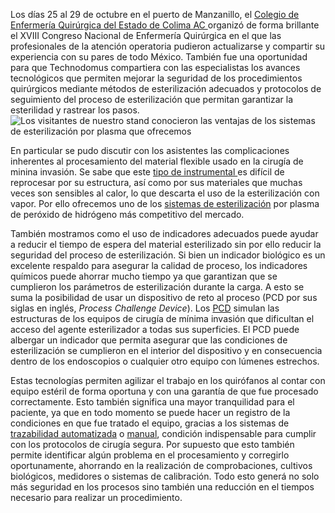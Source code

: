 Los días 25 al 29 de octubre en el puerto de Manzanillo, el [Colegio de Enfermería Quirúrgica del Estado de Colima AC ](http://ceqec.com.mx) organizó de forma brillante el XVIII Congreso Nacional de Enfermería Quirúrgica en el que las profesionales de la atención operatoria pudieron actualizarse y compartir su experiencia con su pares de todo México. También fue una oportunidad para que Technodomus compartiera con las especialistas los avances tecnológicos que permiten mejorar la seguridad de los procedimientos quirúrgicos mediante métodos de esterilización adecuados y protocolos de seguimiento del proceso de esterilización que permitan garantizar la esterilidad y rastrear los pasos.
![Los visitantes de nuestro stand conocieron las ventajas de los sistemas de esterilización por plasma que ofrecemos]()

En particular se pudo discutir con los asistentes las complicaciones inherentes al procesamiento del material flexible usado en la cirugía de minina invasión. Se sabe que este [ tipo de instrumental ]( ../novedades/procesamiento-endoscopios.html ) es difícil de reprocesar por su estructura, así como por sus materiales que muchas veces son sensibles al calor, lo que descarta el uso de la esterilización con vapor. Por ello ofrecemos uno de los [sistemas de esterilización](../../esterilizacion/esterilizacion/plasma.html) por plasma de peróxido de hidrógeno más competitivo del mercado.

También mostramos como el uso de indicadores adecuados puede ayudar a reducir el tiempo de espera del material esterilizado sin por ello reducir la seguridad del proceso de esterilización. Si bien un indicador biológico es un excelente respaldo para asegurar la calidad de proceso, los indicadores químicos puede ahorrar mucho tiempo ya que garantizan que se cumplieron los parámetros de esterilización durante la carga. A esto se suma la posibilidad de usar un dispositivo de reto al proceso (PCD por sus siglas en inglés, *Process Challenge Device*). Los [PCD](../../esterilizacion/validacion/indicadores-especificos.html) simulan las estructuras de los equipos de cirugía de mínima invasión que dificultan el acceso del agente esterilizador a todas sus superficies. El PCD puede albergar un indicador que permita asegurar que las condiciones de esterilización se cumplieron en el interior del dispositivo y en consecuencia dentro de los endoscopios o cualquier otro equipo con lúmenes estrechos.

Estas tecnologías permiten agilizar el trabajo en los quirófanos al contar con equipo estéril de forma oportuna y con una garantía de que fue procesado correctamente. Esto también significa una mayor tranquilidad para el paciente, ya que en todo momento se puede hacer un registro de la condiciones en que fue tratado el equipo, gracias a los sistemas de [trazabilidad automatizada](../../esterilizacion/trazabilidad/) o [manual](../../esterilizacion/validacion/documentacion.html), condición indispensable para cumplir con los protocolos de cirugía segura. Por supuesto que esto también permite identificar algún problema en el procesamiento y corregirlo oportunamente, ahorrando en la realización de comprobaciones, cultivos biológicos, medidores o sistemas de calibración. Todo esto generá no solo más seguridad en los procesos sino también una reducción en el tiempos necesario para realizar un procedimiento.